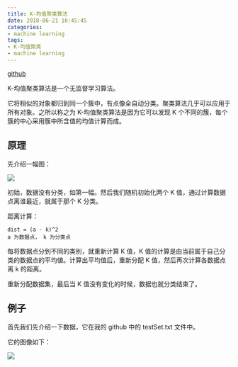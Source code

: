 ```yaml
---
title: K-均值聚类算法
date: 2018-06-21 10:45:45
categories:
- machine learning
tags:
- K-均值聚类
- machine learning
---
```

[github](https://github.com/benpaodewoniu/Machine-Learning-in-Action)

K-均值聚类算法是一个无监督学习算法。

<!-- more -->

它将相似的对象都归到同一个簇中，有点像全自动分类。聚类算法几乎可以应用于所有对象。之所以称之为 K-均值聚类算法是因为它可以发现 K 个不同的簇，每个簇的中心采用簇中所含值的均值计算而成。

## 原理

先介绍一幅图：

![](/images/machinelearningalgorithm/4_0.png)

初始，数据没有分类，如第一幅。然后我们随机初始化两个 K 值，通过计算数据点离谁最近，就属于那个 K 分类。

距离计算：

	dist = (a - k)^2
	a 为数据点， k 为分类点
	
每将数据点分到不同的类别，就重新计算 K 值，K 值的计算是由当前属于自己分类的数据点的平均値。计算出平均值后，重新分配 K 值，然后再次计算各数据点离 k 的距离。

重新分配数据集，最后当 K 值没有变化的时候，数据也就分类结束了。

## 例子

首先我们先介绍一下数据，它在我的 github 中的 testSet.txt 文件中。

它的图像如下：

![](/images/machinelearningalgorithm/4_1.jpg)
